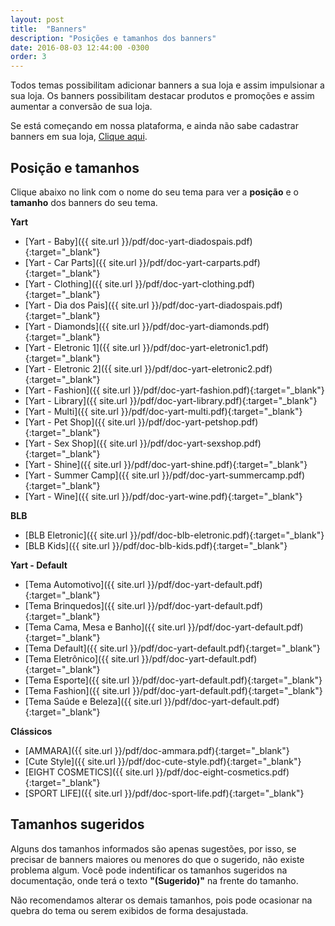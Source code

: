 ```yaml
---
layout: post
title:  "Banners"
description: "Posições e tamanhos dos banners"
date: 2016-08-03 12:44:00 -0300
order: 3
---
```


Todos temas possibilitam adicionar banners a sua loja e assim impulsionar a sua loja. Os banners possibilitam destacar produtos e promoções e assim aumentar a conversão de sua loja.

Se está começando em nossa plataforma, e ainda não sabe cadastrar banners em sua loja, [Clique aqui](http://atendimento.tray.com.br/hc/pt-br/articles/211174318-Cadastrar-Banners).

## Posição e tamanhos

Clique abaixo no link com o nome do seu tema para ver a **posição** e o **tamanho** dos banners do seu tema.

**Yart**

* [Yart - Baby]({{ site.url }}/pdf/doc-yart-diadospais.pdf){:target="_blank"}
* [Yart - Car Parts]({{ site.url }}/pdf/doc-yart-carparts.pdf){:target="_blank"}
* [Yart - Clothing]({{ site.url }}/pdf/doc-yart-clothing.pdf){:target="_blank"}
* [Yart - Dia dos Pais]({{ site.url }}/pdf/doc-yart-diadospais.pdf){:target="_blank"}
* [Yart - Diamonds]({{ site.url }}/pdf/doc-yart-diamonds.pdf){:target="_blank"}
* [Yart - Eletronic 1]({{ site.url }}/pdf/doc-yart-eletronic1.pdf){:target="_blank"}
* [Yart - Eletronic 2]({{ site.url }}/pdf/doc-yart-eletronic2.pdf){:target="_blank"}
* [Yart - Fashion]({{ site.url }}/pdf/doc-yart-fashion.pdf){:target="_blank"}
* [Yart - Library]({{ site.url }}/pdf/doc-yart-library.pdf){:target="_blank"}
* [Yart - Multi]({{ site.url }}/pdf/doc-yart-multi.pdf){:target="_blank"}
* [Yart - Pet Shop]({{ site.url }}/pdf/doc-yart-petshop.pdf){:target="_blank"}
* [Yart - Sex Shop]({{ site.url }}/pdf/doc-yart-sexshop.pdf){:target="_blank"}
* [Yart - Shine]({{ site.url }}/pdf/doc-yart-shine.pdf){:target="_blank"}
* [Yart - Summer Camp]({{ site.url }}/pdf/doc-yart-summercamp.pdf){:target="_blank"}
* [Yart - Wine]({{ site.url }}/pdf/doc-yart-wine.pdf){:target="_blank"}

**BLB**

* [BLB Eletronic]({{ site.url }}/pdf/doc-blb-eletronic.pdf){:target="_blank"}
* [BLB Kids]({{ site.url }}/pdf/doc-blb-kids.pdf){:target="_blank"}

**Yart - Default**

* [Tema Automotivo]({{ site.url }}/pdf/doc-yart-default.pdf){:target="_blank"}
* [Tema Brinquedos]({{ site.url }}/pdf/doc-yart-default.pdf){:target="_blank"}
* [Tema Cama, Mesa e Banho]({{ site.url }}/pdf/doc-yart-default.pdf){:target="_blank"}
* [Tema Default]({{ site.url }}/pdf/doc-yart-default.pdf){:target="_blank"}
* [Tema Eletrônico]({{ site.url }}/pdf/doc-yart-default.pdf){:target="_blank"}
* [Tema Esporte]({{ site.url }}/pdf/doc-yart-default.pdf){:target="_blank"}
* [Tema Fashion]({{ site.url }}/pdf/doc-yart-default.pdf){:target="_blank"}
* [Tema Saúde e Beleza]({{ site.url }}/pdf/doc-yart-default.pdf){:target="_blank"}

**Clássicos**

* [AMMARA]({{ site.url }}/pdf/doc-ammara.pdf){:target="_blank"}
* [Cute Style]({{ site.url }}/pdf/doc-cute-style.pdf){:target="_blank"}
* [EIGHT COSMETICS]({{ site.url }}/pdf/doc-eight-cosmetics.pdf){:target="_blank"}
* [SPORT LIFE]({{ site.url }}/pdf/doc-sport-life.pdf){:target="_blank"}


## Tamanhos sugeridos

Alguns dos tamanhos informados são apenas sugestões, por isso, se precisar de banners maiores ou menores do que o sugerido, não existe problema algum.
Você pode indentificar os tamanhos sugeridos na documentação, onde terá o texto **"(Sugerido)"** na frente do tamanho.

Não recomendamos alterar os demais tamanhos, pois pode ocasionar na quebra do tema ou serem exibidos de forma desajustada.